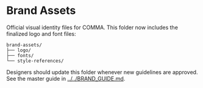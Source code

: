 # Brand Assets

Official visual identity files for COMMA. This folder now includes the finalized logo and font files:

```
brand-assets/
├── logo/
├── fonts/
└── style-references/
```

Designers should update this folder whenever new guidelines are approved. See the master guide in [../../BRAND_GUIDE.md](../BRAND_GUIDE.md).
